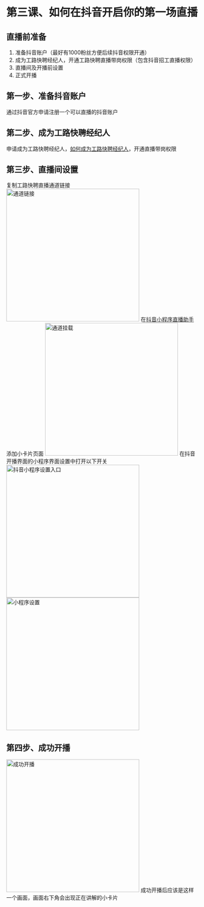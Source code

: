 # 第三课、如何在抖音开启你的第一场直播

## 直播前准备

1. 准备抖音账户（最好有1000粉丝方便后续抖音权限开通）
2. 成为工路快聘经纪人，开通工路快聘直播带岗权限（包含抖音招工直播权限）
3. 直播间及开播前设置
4. 正式开播

## 第一步、准备抖音账户

通过抖音官方申请注册一个可以直播的抖音账户

## 第二步、成为工路快聘经纪人

申请成为工路快聘经纪人，[如何成为工路快聘经纪人](欢迎来到工路快聘学习中心.md)，开通直播带岗权限

## 第三步、直播间设置

<procedure title="抖音直播间通道挂载" type="steps">
<step>
复制工路快聘直播通道链接
<img src="工路快聘直播通道链接.jpg" alt="通道链接" height="350"/>
</step>
<step>
在<a href="https://microapplive.bytedance.com/card/list">抖音小程序直播助手</a>添加小卡片页面
<img src="直播通道挂载教程.png" alt="通道挂载" width="350"/>
</step>
<step>
在抖音开播界面的小程序界面设置中打开以下开关
<img src="抖音小程序设置入口.jpg" alt="抖音小程序设置入口" height="350"/>
<img src="抖音小程序设置.jpg" alt="小程序设置" height="350"/>
</step>
</procedure>

## 第四步、成功开播

<img src="成功开播.jpeg" alt="成功开播" height="350"/>
成功开播后应该是这样一个画面，画面右下角会出现正在讲解的小卡片


